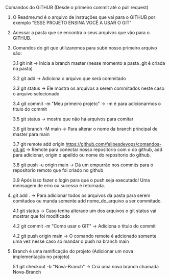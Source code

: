 Comandos do GITHUB (Desde o primeiro commit até o pull request)

1. O Readme.md é o arquivo de instruções que vai para o GITHUB por exemplo "ESSE PROJETO ENSINA VOCÊ A USAR O GIT"

2. Acessar a pasta que se encontra o seus arquivos que vão para o GITHUB. 

3. Comandos do git que utilizaremos para subir nosso primeiro arquivo são:

    3.1 git init -> Inicia a branch master (nesse momento a pasta .git é criada na pasta)

    3.2 git add -> Adiciona o arquivo que será commitado

    3.3 git status -> Ele mostra os arquivos a serem commitados neste caso o arquivo selecionado

    3.4 git commit -m "Meu primeiro projeto" -> -m é para adicionarmos o titulo do commit

    3.5 git status -> mostra que não há arquivos para comitar

    3.6 git branch -M main -> Para alterar o nome da branch principal de master para main

    3.7 git remote add origin https://github.com/felipesdevops/comandos-git.git -> Remote para conectar nosso repositorio com o do github, add para adicionar, origin o apelido ou nome do repositorio do github. 

    3.8 git push -u origin main -> Dá um empurrão nos commits para o repositorio remoto que foi criado no github

    3.9 Após isso fazer o login para que o push seja executado! Uma mensagem de erro ou sucesso é retornada.

4. git add . -> Para adicionar todos os arquivos da pasta para serem comitados ou manda somente add nome_do_arquivo a ser commitado.

    4.1 git status -> Caso tenha alterado um dos arquivos o git status vai mostrar que foi modificado

    4.2 git commit -m "Como usar o GIT" -> Adiciona o titulo do commit

    4.2 git push origin main -> O comando remote é adcionado somente uma vez nesse caso só mandar o push na branch main

5. Branch é uma ramificação do projeto (Adicionar um nova implementação no projeto)

    5.1 git checkout -b "Nova-Branch" -> Cria uma nova branch chamada Nova-Branch

    























    

